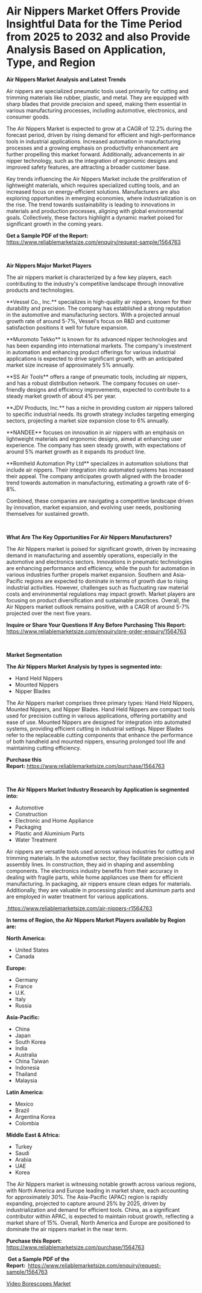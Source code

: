 <p><h1>Air Nippers Market Offers Provide Insightful Data for the Time Period from 2025 to 2032 and also Provide Analysis Based on Application, Type, and Region</h1></p><p><strong>Air Nippers Market Analysis and Latest Trends</strong></p>
<p><p>Air nippers are specialized pneumatic tools used primarily for cutting and trimming materials like rubber, plastic, and metal. They are equipped with sharp blades that provide precision and speed, making them essential in various manufacturing processes, including automotive, electronics, and consumer goods. </p><p>The Air Nippers Market is expected to grow at a CAGR of 12.2% during the forecast period, driven by rising demand for efficient and high-performance tools in industrial applications. Increased automation in manufacturing processes and a growing emphasis on productivity enhancement are further propelling this market forward. Additionally, advancements in air nipper technology, such as the integration of ergonomic designs and improved safety features, are attracting a broader customer base. </p><p>Key trends influencing the Air Nippers Market include the proliferation of lightweight materials, which requires specialized cutting tools, and an increased focus on energy-efficient solutions. Manufacturers are also exploring opportunities in emerging economies, where industrialization is on the rise. The trend towards sustainability is leading to innovations in materials and production processes, aligning with global environmental goals. Collectively, these factors highlight a dynamic market poised for significant growth in the coming years.</p></p>
<p><strong>Get a Sample PDF of the Report:&nbsp;</strong> <a href="https://www.reliablemarketsize.com/enquiry/request-sample/1564763?utm_campaign=2233&utm_medium=2&utm_source=Github&utm_content=ia&utm_term=22022025&utm_id=air-nippers">https://www.reliablemarketsize.com/enquiry/request-sample/1564763</a></p>
<p>&nbsp;</p>
<p><strong>Air Nippers Major Market Players</strong></p>
<p><p>The air nippers market is characterized by a few key players, each contributing to the industry's competitive landscape through innovative products and technologies. </p><p>**Vessel Co., Inc.** specializes in high-quality air nippers, known for their durability and precision. The company has established a strong reputation in the automotive and manufacturing sectors. With a projected annual growth rate of around 5-7%, Vessel's focus on R&D and customer satisfaction positions it well for future expansion.</p><p>**Muromoto Tekko** is known for its advanced nipper technologies and has been expanding into international markets. The company's investment in automation and enhancing product offerings for various industrial applications is expected to drive significant growth, with an anticipated market size increase of approximately 5% annually.</p><p>**SS Air Tools** offers a range of pneumatic tools, including air nippers, and has a robust distribution network. The company focuses on user-friendly designs and efficiency improvements, expected to contribute to a steady market growth of about 4% per year.</p><p>**JDV Products, Inc.** has a niche in providing custom air nippers tailored to specific industrial needs. Its growth strategy includes targeting emerging sectors, projecting a market size expansion close to 6% annually.</p><p>**NANDEE** focuses on innovation in air nippers with an emphasis on lightweight materials and ergonomic designs, aimed at enhancing user experience. The company has seen steady growth, with expectations of around 5% market growth as it expands its product line.</p><p>**Romheld Automation Pty Ltd** specializes in automation solutions that include air nippers. Their integration into automated systems has increased their appeal. The company anticipates growth aligned with the broader trend towards automation in manufacturing, estimating a growth rate of 6-8%.</p><p>Combined, these companies are navigating a competitive landscape driven by innovation, market expansion, and evolving user needs, positioning themselves for sustained growth.</p></p>
<p>&nbsp;</p>
<p><strong>What Are The Key Opportunities For Air Nippers Manufacturers?</strong></p>
<p><p>The Air Nippers market is poised for significant growth, driven by increasing demand in manufacturing and assembly operations, especially in the automotive and electronics sectors. Innovations in pneumatic technologies are enhancing performance and efficiency, while the push for automation in various industries further propels market expansion. Southern and Asia-Pacific regions are expected to dominate in terms of growth due to rising industrial activities. However, challenges such as fluctuating raw material costs and environmental regulations may impact growth. Market players are focusing on product diversification and sustainable practices. Overall, the Air Nippers market outlook remains positive, with a CAGR of around 5-7% projected over the next five years.</p></p>
<p><strong>Inquire or Share Your Questions If Any Before Purchasing This Report:</strong> <a href="https://www.reliablemarketsize.com/enquiry/pre-order-enquiry/1564763?utm_campaign=2233&utm_medium=2&utm_source=Github&utm_content=ia&utm_term=22022025&utm_id=air-nippers">https://www.reliablemarketsize.com/enquiry/pre-order-enquiry/1564763</a></p>
<p>&nbsp;</p>
<p><strong>Market Segmentation</strong></p>
<p><strong>The Air Nippers Market Analysis by types is segmented into:</strong></p>
<p><ul><li>Hand Held Nippers</li><li>Mounted Nippers</li><li>Nipper Blades</li></ul></p>
<p><p>The Air Nippers market comprises three primary types: Hand Held Nippers, Mounted Nippers, and Nipper Blades. Hand Held Nippers are compact tools used for precision cutting in various applications, offering portability and ease of use. Mounted Nippers are designed for integration into automated systems, providing efficient cutting in industrial settings. Nipper Blades refer to the replaceable cutting components that enhance the performance of both handheld and mounted nippers, ensuring prolonged tool life and maintaining cutting efficiency.</p></p>
<p><strong>Purchase this Report:&nbsp;</strong><a href="https://www.reliablemarketsize.com/purchase/1564763?utm_campaign=2233&utm_medium=2&utm_source=Github&utm_content=ia&utm_term=22022025&utm_id=air-nippers">https://www.reliablemarketsize.com/purchase/1564763</a></p>
<p>&nbsp;</p>
<p><strong>The Air Nippers Market Industry Research by Application is segmented into:</strong></p>
<p><ul><li>Automotive</li><li>Construction</li><li>Electronic and Home Appliance</li><li>Packaging</li><li>Plastic and Aluminium Parts</li><li>Water Treatment</li></ul></p>
<p><p>Air nippers are versatile tools used across various industries for cutting and trimming materials. In the automotive sector, they facilitate precision cuts in assembly lines. In construction, they aid in shaping and assembling components. The electronics industry benefits from their accuracy in dealing with fragile parts, while home appliances use them for efficient manufacturing. In packaging, air nippers ensure clean edges for materials. Additionally, they are valuable in processing plastic and aluminum parts and are employed in water treatment for various applications.</p></p>
<p><a href="https://www.reliablemarketsize.com/air-nippers-r1564763?utm_campaign=2233&utm_medium=2&utm_source=Github&utm_content=ia&utm_term=22022025&utm_id=air-nippers">&nbsp;https://www.reliablemarketsize.com/air-nippers-r1564763</a></p>
<p><strong>In terms of Region, the Air Nippers Market Players available by Region are:</strong></p>
<p>
    <p> <strong> North America: </strong>
        <ul>
            <li>United States</li>
            <li>Canada</li>
        </ul>
        </p> 
    <p> <strong> Europe: </strong>
        <ul>
            <li>Germany</li>
            <li>France</li>
            <li>U.K.</li>
            <li>Italy</li>
            <li>Russia</li>
        </ul>
        </p> 
    <p> <strong> Asia-Pacific: </strong>
        <ul>
            <li>China</li>
            <li>Japan</li>
            <li>South Korea</li>
            <li>India</li>
            <li>Australia</li>
            <li>China Taiwan</li>
            <li>Indonesia</li>
            <li>Thailand</li>
            <li>Malaysia</li>
        </ul>
        </p> 
    <p> <strong> Latin America: </strong>
        <ul>
            <li>Mexico</li>
            <li>Brazil</li>
            <li>Argentina Korea</li>
            <li>Colombia</li>
        </ul>
        </p> 
    <p> <strong> Middle East & Africa: </strong>
        <ul>
            <li>Turkey</li>
            <li>Saudi</li>
            <li>Arabia</li>
            <li>UAE</li>
            <li>Korea</li>
        </ul>
    </p>
    </p>
<p><p>The Air Nippers market is witnessing notable growth across various regions, with North America and Europe leading in market share, each accounting for approximately 30%. The Asia-Pacific (APAC) region is rapidly expanding, projected to capture around 25% by 2025, driven by industrialization and demand for efficient tools. China, as a significant contributor within APAC, is expected to maintain robust growth, reflecting a market share of 15%. Overall, North America and Europe are positioned to dominate the air nippers market in the near term.</p></p>
<p><strong>Purchase this Report: </strong><a href="https://www.reliablemarketsize.com/purchase/1564763?utm_campaign=2233&utm_medium=2&utm_source=Github&utm_content=ia&utm_term=22022025&utm_id=air-nippers">https://www.reliablemarketsize.com/purchase/1564763</a></p>
<p>&nbsp;<strong>Get a Sample PDF of the Report:&nbsp;&nbsp;</strong><a href="https://www.reliablemarketsize.com/enquiry/request-sample/1564763?utm_campaign=2233&utm_medium=2&utm_source=Github&utm_content=ia&utm_term=22022025&utm_id=air-nippers">https://www.reliablemarketsize.com/enquiry/request-sample/1564763</a></p>
<p><strong></strong></p>
<p><p><a href="https://github.com/kathiestrine5ty/Market-Research-Report-List-1/blob/main/video-borescopes-market.md?utm_campaign=2233&utm_medium=2&utm_source=Github&utm_content=ia&utm_term=22022025&utm_id=air-nippers">Video Borescopes Market</a></p></p>